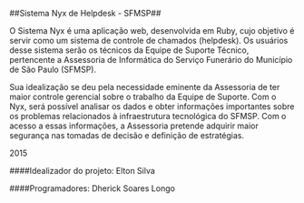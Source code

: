 ##Sistema Nyx de Helpdesk - SFMSP##

O Sistema Nyx é uma aplicação web, desenvolvida em Ruby, cujo objetivo é servir como um sistema de controle de chamados (helpdesk).
Os usuários desse sistema serão os técnicos da Equipe de Suporte Técnico, pertencente a Assessoria de Informática 
do Serviço Funerário do Município de São Paulo (SFMSP).

Sua idealização se deu pela necessidade eminente da Assessoria de ter maior controle gerencial sobre o trabalho da Equipe de Suporte.
Com o Nyx, será possível analisar os dados e obter informações importantes sobre os problemas relacionados à infraestrutura tecnológica do SFMSP.
Com o acesso a essas informações, a Assessoria pretende adquirir maior segurança nas tomadas de decisão e definição de estratégias.

2015

####Idealizador do projeto:
Elton Silva

####Programadores:
 Dherick Soares Longo
